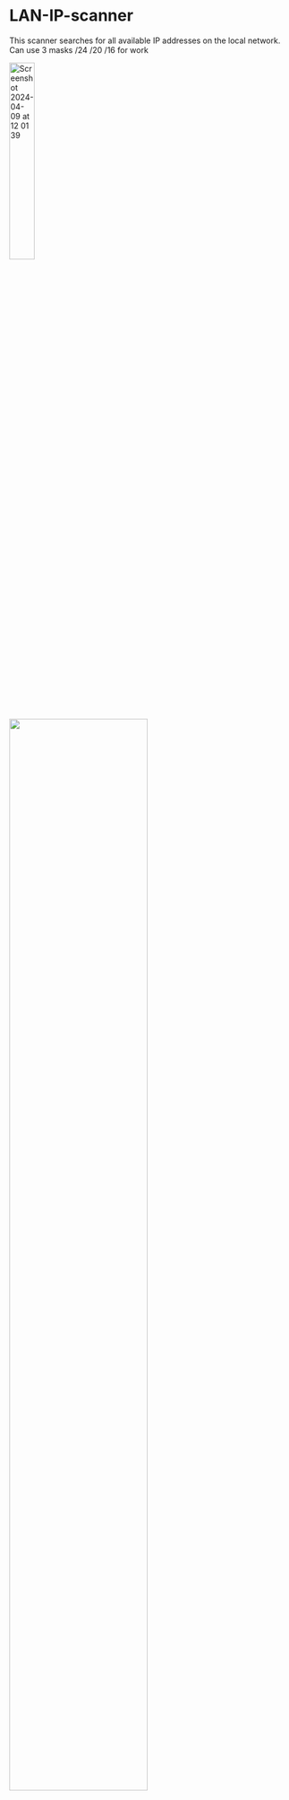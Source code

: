 # LAN-IP-scanner


This scanner searches for all available IP addresses on the local network. Can use 3 masks /24 /20 /16 for work

<img width="30%" alt="Screenshot 2024-04-09 at 12 01 39" src="https://github.com/KriptexCTF/LAN-IP-scanner/assets/120062405/4110fe6c-6aec-44c4-b953-2a830971410d">
<br>
<img width="70%" src="https://github.com/user-attachments/assets/31d1e9e3-26ac-4cf5-a0ef-5616e0b12ea6">
<be>
<img width="70%" src="https://github.com/user-attachments/assets/a505dec4-ed29-40e1-a111-b432c7096f5f">
